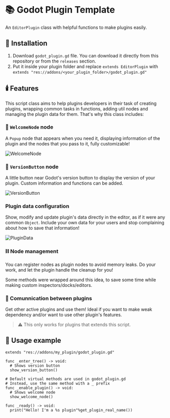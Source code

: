 # 📚 Godot Plugin Template
An `EditorPlugin` class with helpful functions to make plugins easily.

## 🚩 Installation
1. Download `godot_plugin.gd` file. You can download it directly from this repository or from the `releases` section. 
2. Put it inside your plugin folder and replace `extends EditorPlugin` with `extends "res://addons/<your_plugin_folder>/godot_plugin.gd"`

## 🕯️ Features
This script class aims to help plugins developers in their task of creating plugins, wrapping common tasks in functions, adding util nodes and managing the plugin data for them. 
That's why this class includes:

### 🔧 `WelcomeNode` node
A `Popup` node that appears when you need it, displaying information of the plugin and the nodes that you pass to it, fully customizable!

![WelcomeNode](#)

### 🔩 `VersionButton` node
A little button near Godot's version button to display the version of your plugin. Custom information and functions can be added.

![VersionButton](#)

### Plugin data configuration
Show, modify and update plugin's data directly in the editor, as if it were any common `Object`. Include your own data for your users and stop complaining about how to save that information!

![PluginData](#)

### ⛓️ Node management
You can register nodes as plugin nodes to avoid memory leaks. Do your work, and let the plugin handle the cleanup for you!

Some methods were wrapped around this idea, to save some time while making custom inspectors/docks/editors.

### 🧵 Comunnication between plugins
Get other active plugins and use them! Ideal if you want to make weak dependency and/or want to use other plugin's features.
> ⚠️ This only works for plugins that extends this script.


## 🧐 Usage example
```GDScript
extends "res://addons/my_plugin/godot_plugin.gd"

func _enter_tree() -> void:
  # Shows version button
  show_version_button()

# Default virtual methods are used in godot_plugin.gd
# Instead, use the same method with a _ prefix
func _enable_plugin() -> void:
  # Shows welcome node
  show_welcome_node()

func _ready() -> void:
  print("Hello! I'm a %s plugin"%get_plugin_real_name())
```
